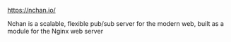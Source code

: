 https://nchan.io/

Nchan is a scalable, flexible pub/sub server for the modern web, built as a module for the Nginx web server
